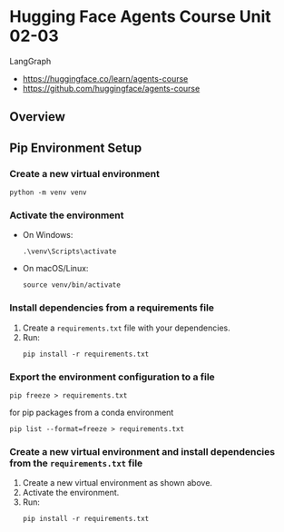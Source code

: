 # Hugging Face Agents Course Unit 02-03

LangGraph

- https://huggingface.co/learn/agents-course
- https://github.com/huggingface/agents-course

## Overview

## Pip Environment Setup

### Create a new virtual environment
```shell
python -m venv venv
```

### Activate the environment
- On Windows:
  ```shell
  .\venv\Scripts\activate
  ```
- On macOS/Linux:
  ```shell
  source venv/bin/activate
  ```

### Install dependencies from a requirements file
1. Create a `requirements.txt` file with your dependencies.
2. Run:
   ```shell
   pip install -r requirements.txt
   ```

### Export the environment configuration to a file
```shell
pip freeze > requirements.txt
```
for pip packages from a conda environment
```
pip list --format=freeze > requirements.txt
```

### Create a new virtual environment and install dependencies from the `requirements.txt` file
1. Create a new virtual environment as shown above.
2. Activate the environment.
3. Run:
   ```shell
   pip install -r requirements.txt
   ```


